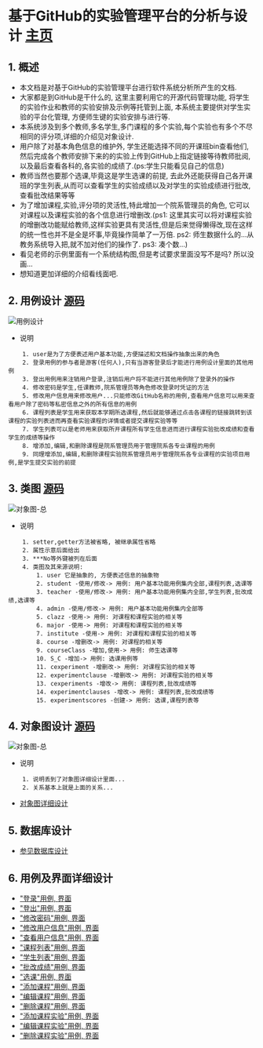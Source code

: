 # 基于GitHub的实验管理平台的分析与设计 [主页](/README.md)

## 1. 概述

- 本文档是对基于GitHub的实验管理平台进行软件系统分析所产生的文档.
- 大家都是到GitHub是干什么的, 这里主要利用它的开源代码管理功能, 将学生的实验作业和教师的实验安排及示例等托管到上面, 本系统主要提供对学生实验的平台化管理, 方便师生键的实验安排与进行等.
- 本系统涉及到多个教师,多名学生,多门课程的多个实验,每个实验也有多个不尽相同的评分项,详细的介绍见对象设计.
- 用户除了对基本角色信息的维护外, 学生还能选择不同的开课班bin查看他们,然后完成各个教师安排下来的的实验上传到GitHub上指定链接等待教师批阅,以及最后查看各科的,各实验的成绩了.(ps:学生只能看见自己的信息)
- 教师当然也要那个选课,毕竟这是学生选课的前提, 去此外还能获得自己各开课班的学生列表,从而可以查看学生的实验成绩以及对学生的实验成绩进行批改,查看批改结果等等
- 为了增加课程,实验,评分项的灵活性,特此增加一个院系管理员的角色, 它可以对课程以及课程实验的各个信息进行增删改.(ps1: 这里其实可以将对课程实验的增删改功能赋给教师,这样实验更具有灵活性,但是后来觉得懒得改,现在这样的统一性也并不是全是坏事,毕竟操作简单了一万倍. ps2: 师生数据什么的...从教务系统导入把,就不加对他们的操作了. ps3: 凑个数...)
- 看见老师的示例里面有一个系统结构图,但是考试要求里面没写不是吗? 所以没画...
- 想知道更加详细的介绍看线面吧.

## 2. 用例设计 [源码](/test6/userCase.pu)

![用例设计](../out/test6/userCase/用例图.png)
- 说明
~~~
    1. user是为了方便表述用户基本功能,方便描述和文档操作抽象出来的角色
    2. 登录用例的参与者是游客(任何人),只有当游客登录后才能进行用例设计里面的其他用例
    3. 登出用例用来注销用户登录,注销后用户将不能进行其他用例除了登录外的操作
    4. 修改密码是学生,任课教师,院系管理员等角色修改登录时凭证的方法
    5. 修改用户信息用来修改用户...只能修改GitHub名称的用例,查看用户信息可以用来查看用户除了密码等私密信息之外的所有信息的用例
    6. 课程列表是学生用来获取本学期所选课程,然后就能够通过点击各课程的链接跳转到该课程的实验列表进而再查看实验课程的详情或者提交课程实验等等
    7. 学生列表可以是老师用来获取所开课程所有学生信息进而进行课程实验批改成绩和查看学生的成绩等操作
    8. 增添加,编辑,和删除课程是院系管理员用于管理院系各专业课程的用例
    9. 同理增添加,编辑,和删除课程实验院系管理员用于管理院系各专业课程的实验项目用例,是学生提交实验的前提
~~~

## 3. 类图 [源码](/test6/classView.pu)

![对象图-总](../out/test6/classView/实验管理平台类图.png)
- 说明
~~~
    1. setter,getter方法被省略, 被继承属性省略
    2. 属性示意后面给出
    3. ***No等外键被列在后面
    4. 类图及其来源说明:
        1. user 它是抽象的, 方便表述信息的抽象物
        2. student -使用/修改-> 用例: 用户基本功能用例集内全部,课程列表,选课等
        3. teacher -使用/修改-> 用例: 用户基本功能用例集内全部,学生列表,批改成绩,选课等
        4. admin -使用/修改-> 用例: 用户基本功能用例集内全部等
        5. clazz -使用-> 用例: 对课程和课程实验的相关等
        6. major -使用-> 用例: 对课程和课程实验的相关等
        7. institute -使用-> 用例: 对课程和课程实验的相关等
        8. course -增删改-> 用例: 对课程的相关等
        9. courseClass -增加,使用-> 用例: 师生选课等 
        10. S_C -增加-> 用例: 选课用例等
        11. cexperiment -增删改-> 用例: 对课程实验的相关等
        12. experimentclause -增删改-> 用例: 对课程实验的相关等
        13. cexperiments -增改-> 用例: 课程列表,批改成绩等
        14. experimentclauses -增改-> 用例: 课程列表,批改成绩等
        15. experimentscores -创建-> 用例: 选课,课程列表等
~~~

## 4. 对象图设计 [源码](/test6/objectMView.pu)

![对象图-总](../out/test6/objectMView/对象图-总.png)
- 说明
~~~
    1. 说明丢到了对象图详细设计里面...
    2. 关系基本上就是上面的关系...
~~~
- [对象图详细设计](/test6/对象图详细设计.md)

## 5. 数据库设计 

- [参见数据库设计](/test6/数据库设计.md) 

## 6. 用例及界面详细设计

- ["登录"用例, ](用例/登录.md) [界面](https://sinmem.github.io/is_analysis/test6/ui/登录.html)
- ["登出"用例, ](用例/登出.md) [界面](https://sinmem.github.io/is_analysis/test6/ui/登出.html)
- ["修改密码"用例, ](用例/修改密码.md) [界面](https://sinmem.github.io/is_analysis/test6/ui/修改密码.html)
- ["修改用户信息"用例, ](用例/修改用户信息.md) [界面](https://sinmem.github.io/is_analysis/test6/ui/修改用户信息.html)
- ["查看用户信息"用例, ](用例/查看用户信息.md) [界面](https://sinmem.github.io/is_analysis/test6/ui/查看用户信息.html)
- ["课程列表"用例, ](用例/课程列表.md) [界面](https://sinmem.github.io/is_analysis/test6/ui/课程列表.html)
- ["学生列表"用例, ](用例/学生列表.md) [界面](https://sinmem.github.io/is_analysis/test6/ui/学生列表.html)
- ["批改成绩"用例, ](用例/批改成绩.md) [界面](https://sinmem.github.io/is_analysis/test6/ui/批改成绩.html)
- ["选课"用例, ](用例/选课.md) [界面](https://sinmem.github.io/is_analysis/test6/ui/选课.html)
- ["添加课程"用例, ](用例/添加课程.md) [界面](https://sinmem.github.io/is_analysis/test6/ui/添加课程.html)
- ["编辑课程"用例, ](用例/编辑课程.md) [界面](https://sinmem.github.io/is_analysis/test6/ui/编辑课程.html)
- ["删除课程"用例, ](用例/删除课程.md) [界面](https://sinmem.github.io/is_analysis/test6/ui/删除课程.html)
- ["添加课程实验"用例, ](用例/添加课程实验.md) [界面](https://sinmem.github.io/is_analysis/test6/ui/添加课程实验.html)
- ["编辑课程实验"用例, ](用例/编辑课程实验.md) [界面](https://sinmem.github.io/is_analysis/test6/ui/编辑课程实验.html)
- ["删除课程实验"用例, ](用例/删除课程实验.md) [界面](https://sinmem.github.io/is_analysis/test6/ui/删除课程实验.html)